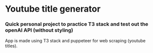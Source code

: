 # Youtube title generator

### Quick personal project to practice T3 stack and test out the openAI API (without styling)

App is made using T3 stack and puppeteer for web scraping (youtube titles).
